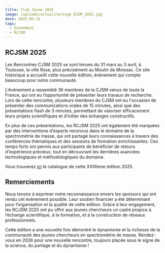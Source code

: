 ```yaml
---
title: Club Jeune 2025
image: /uploads/actualite/Logo_RJSM_2025.jpg
date: 2025-05-31
tags: 
  - Evenement
  - RCJSM
---
```


## RCJSM 2025


Les Rencontres CJSM 2025 se sont tenues du 31 mars au 3 avril, à Toulouse, la ville Rose, plus précisément au Moulin de Moissac. Ce site historique a accueilli cette nouvelle édition, évènement qui compte beaucoup pour notre communauté.

L’évènement a rassemblé 36 membres de la CJSM venus de toute la France, qui ont eu l’opportunité de présenter leurs travaux de recherche. Lors de cette rencontre, plusieurs membres du CJSM ont eu l'occasion de présenter des communications orales de 15 minutes, ainsi que des présentations flash de 3 minutes, permettant de valoriser efficacement leurs projets scientifiques et d’initier des échanges constructifs. 

En plus de ces présentations, les RCJSM 2025 ont également été marquées par des interventions d’experts reconnus dans le domaine de la spectrométrie de masse, qui ont partagé leurs connaissances à travers des conférences thématiques et des sessions de formation enrichissantes. Ces temps forts ont permis aux participants de bénéficier de retours d'expérience précieux, tout en découvrant les dernières avancées technologiques et méthodologiques du domaine.

Vous trouverez [ici](/pdf/RCJSM2025_Fascicule.pdf) le catalogue de cette XXIXème édition 2025.

## Remerciements

Nous tenons à exprimer notre reconnaissance envers les sponsors qui ont rendu cet évènement possible. Leur soutien financier a été déterminant pour l’organisation et la qualité de cette édition. Grâce à leur engagement, les RCJSM 2025 ont pu offrir aux jeunes chercheurs un cadre propice à l’échange scientifique, à la formation, et à la construction de réseaux professionnels.


Cette édition a une nouvelle fois démontré le dynamisme et la richesse de la communauté des jeunes chercheurs en spectrométrie de masse. Rendez-vous en 2026 pour une nouvelle rencontre, toujours placée sous le signe de la science, du partage et du dynamisme !